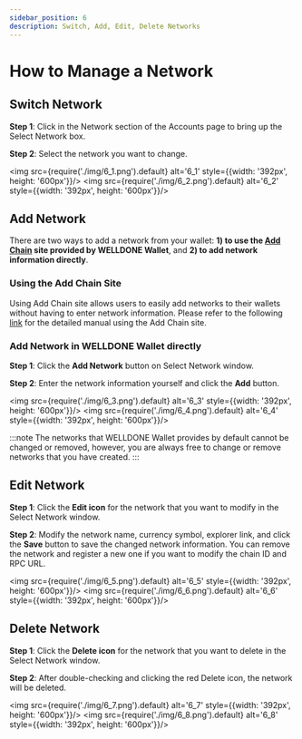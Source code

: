 ```yaml
---
sidebar_position: 6
description: Switch, Add, Edit, Delete Networks
---
```


# How to Manage a Network

## Switch Network

**Step 1**: Click in the Network section of the Accounts page to bring up the Select Network box.

**Step 2**: Select the network you want to change.

<img src={require('./img/6_1.png').default} alt='6_1' style={{width: '392px', height: '600px'}}/>
<img src={require('./img/6_2.png').default} alt='6_2' style={{width: '392px', height: '600px'}}/>

## Add Network

There are two ways to add a network from your wallet: **1) to use the [Add Chain](https://addchain.welldonestudio.io/) site provided by WELLDONE Wallet**, and **2) to add network information directly**.

### Using the Add Chain Site

Using Add Chain site allows users to easily add networks to their wallets without having to enter network information. Please refer to the following [link](https://docs.welldonestudio.io/add-chain/manual) for the detailed manual using the Add Chain site.

### Add Network in WELLDONE Wallet directly

**Step 1**: Click the **Add Network** button on Select Network window.

**Step 2**: Enter the network information yourself and click the **Add** button.

<img src={require('./img/6_3.png').default} alt='6_3' style={{width: '392px', height: '600px'}}/>
<img src={require('./img/6_4.png').default} alt='6_4' style={{width: '392px', height: '600px'}}/>

:::note
The networks that WELLDONE Wallet provides by default cannot be changed or removed, however, you are always free to change or remove networks that you have created.
:::

## Edit Network

**Step 1**: Click the **Edit icon** for the network that you want to modify in the Select Network window.

**Step 2**: Modify the network name, currency symbol, explorer link, and click the **Save** button to save the changed network information. You can remove the network and register a new one if you want to modify the chain ID and RPC URL.

<img src={require('./img/6_5.png').default} alt='6_5' style={{width: '392px', height: '600px'}}/>
<img src={require('./img/6_6.png').default} alt='6_6' style={{width: '392px', height: '600px'}}/>

## Delete Network

**Step 1**: Click the **Delete icon** for the network that you want to delete in the Select Network window.

**Step 2**: After double-checking and clicking the red Delete icon, the network will be deleted.

<img src={require('./img/6_7.png').default} alt='6_7' style={{width: '392px', height: '600px'}}/>
<img src={require('./img/6_8.png').default} alt='6_8' style={{width: '392px', height: '600px'}}/>
